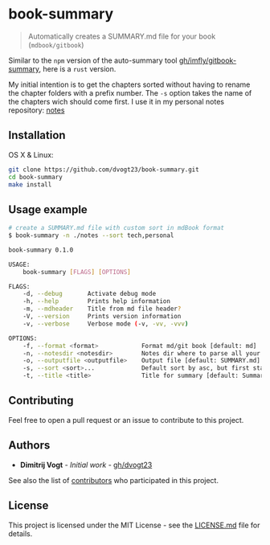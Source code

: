 # book-summary
> Automatically creates a SUMMARY.md file for your book (`mdbook/gitbook`)

Similar to the `npm` version of the auto-summary tool [gh/imfly/gitbook-summary](https://github.com/imfly/gitbook-summary), here is a `rust` version.

My initial intention is to get the chapters sorted without having to rename the chapter folders with a prefix number. The `-s` option takes the name of the chapters wich should come first. I use it in my personal notes repository: [notes](https://github.com/dvogt23/notes)

## Installation

OS X & Linux:

```sh
git clone https://github.com/dvogt23/book-summary.git
cd book-summary
make install
```

## Usage example

```sh
# create a SUMMARY.md file with custom sort in mdBook format
$ book-summary -n ./notes --sort tech,personal
```

```sh
book-summary 0.1.0

USAGE:
    book-summary [FLAGS] [OPTIONS]

FLAGS:
    -d, --debug       Activate debug mode
    -h, --help        Prints help information
    -m, --mdheader    Title from md file header?
    -V, --version     Prints version information
    -v, --verbose     Verbose mode (-v, -vv, -vvv)

OPTIONS:
    -f, --format <format>            Format md/git book [default: md]
    -n, --notesdir <notesdir>        Notes dir where to parse all your notes from [default: ./]
    -o, --outputfile <outputfile>    Output file [default: SUMMARY.md]
    -s, --sort <sort>...             Default sort by asc, but first start with following chapters
    -t, --title <title>              Title for summary [default: Summary]
```

## Contributing

Feel free to open a pull request or an issue to contribute to this project.

## Authors

* **Dimitrij Vogt** - *Initial work* - [gh/dvogt23](https://github.com/dvogt23)

See also the list of [contributors](https://github.com/dvogt23/book-summary/contributors) who participated in this project.

## License

This project is licensed under the MIT License - see the [LICENSE.md](LICENSE.md) file for details.
